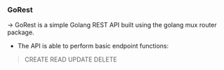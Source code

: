 ### GoRest
-> GoRest is a simple Golang REST API built using the golang mux router package.
 - The API is able to perform basic endpoint functions:
 >CREATE
 >READ
 >UPDATE
 >DELETE